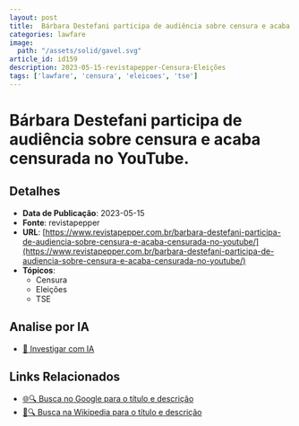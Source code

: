 ```yaml
---
layout: post
title:  Bárbara Destefani participa de audiência sobre censura e acaba censurada no YouTube.
categories: lawfare
image: 
  path: "/assets/solid/gavel.svg"
article_id: id159
description: 2023-05-15-revistapepper-Censura-Eleições
tags: ['lawfare', 'censura', 'eleicoes', 'tse']
---
```


# Bárbara Destefani participa de audiência sobre censura e acaba censurada no YouTube.

## Detalhes
- **Data de Publicação**: 2023-05-15
- **Fonte**: revistapepper
- **URL**: [https://www.revistapepper.com.br/barbara-destefani-participa-de-audiencia-sobre-censura-e-acaba-censurada-no-youtube/](https://www.revistapepper.com.br/barbara-destefani-participa-de-audiencia-sobre-censura-e-acaba-censurada-no-youtube/)
- **Tópicos**:
  - Censura
  - Eleições
  - TSE

## Analise por IA
- [🤖 Investigar com IA](https://www.perplexity.ai/search?q=%22not%C3%ADcia%20artigo%20Brasil%22%20B%C3%A1rbara%20Destefani%20participa%20de%20audi%C3%AAncia%20sobre%20censura%20e%20acaba%20censurada%20no%20YouTube.%20revistapepper%202023-05-15)

## Links Relacionados
- [🌐🔍 Busca no Google para o título e descrição](https://www.google.com/search?q=%22not%C3%ADcia%20artigo%20Brasil%22%20B%C3%A1rbara%20Destefani%20participa%20de%20audi%C3%AAncia%20sobre%20censura%20e%20acaba%20censurada%20no%20YouTube.%20revistapepper%202023-05-15)
- [📖🔍 Busca na Wikipedia para o título e descrição](https://pt.wikipedia.org/w/index.php?search=%22not%C3%ADcia%20artigo%20Brasil%22%20B%C3%A1rbara%20Destefani%20participa%20de%20audi%C3%AAncia%20sobre%20censura%20e%20acaba%20censurada%20no%20YouTube.%20revistapepper%202023-05-15)


